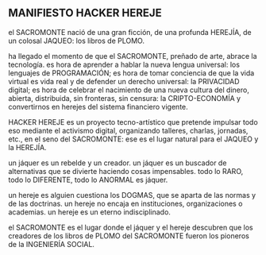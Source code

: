 ## MANIFIESTO HACKER HEREJE

el SACROMONTE nació de una gran ficción, de una profunda HEREJÍA, de un colosal JAQUEO: los libros de PLOMO.

ha llegado el momento de que el SACROMONTE, preñado de arte, abrace la tecnología. es hora de aprender a hablar la nueva lengua universal: los lenguajes de PROGRAMACIÓN; es hora de tomar conciencia de que la vida virtual es vida real y de defender un derecho universal: la PRIVACIDAD digital; es hora de celebrar el nacimiento de una nueva cultura del dinero, abierta, distribuida, sin fronteras, sin censura: la CRIPTO-ECONOMÍA y convertirnos en herejes del sistema financiero vigente.

HACKER HEREJE es un proyecto tecno-artístico que pretende impulsar todo eso mediante el activismo digital, organizando talleres, charlas, jornadas, etc., en el seno del SACROMONTE: ese es el lugar natural para el JAQUEO y la HEREJÍA.

un jáquer es un rebelde y un creador. un jáquer es un buscador de alternativas que se divierte haciendo cosas impensables. todo lo RARO, todo lo DIFERENTE, todo lo ANORMAL es jáquer.

un hereje es alguien cuestiona los DOGMAS, que se aparta de las normas y de las doctrinas. un hereje no encaja en instituciones, organizaciones o academias. un hereje es un eterno indisciplinado.

el SACROMONTE es el lugar donde el jáquer y el hereje descubren que los creadores de los libros de PLOMO del SACROMONTE fueron los pioneros de la INGENIERÍA SOCIAL.
